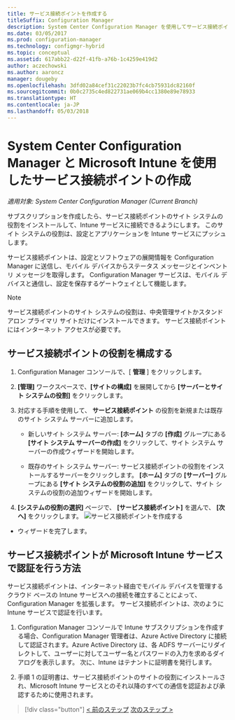 ```yaml
---
title: サービス接続ポイントを作成する
titleSuffix: Configuration Manager
description: System Center Configuration Manager を使用してサービス接続ポイントを作成します。
ms.date: 03/05/2017
ms.prod: configuration-manager
ms.technology: configmgr-hybrid
ms.topic: conceptual
ms.assetid: 617abb22-d22f-41fb-a76b-1c4259e419d2
author: aczechowski
ms.author: aaroncz
manager: dougeby
ms.openlocfilehash: 3dfd02a84cef31c22023b7fc4cb75931dc82160f
ms.sourcegitcommit: 0b0c2735c4ed822731ae069b4cc1380e89e78933
ms.translationtype: HT
ms.contentlocale: ja-JP
ms.lasthandoff: 05/03/2018
---
```

# <a name="create-a-service-connection-point-with-system-center-configuration-manager-and-microsoft-intune"></a>System Center Configuration Manager と Microsoft Intune を使用したサービス接続ポイントの作成

*適用対象: System Center Configuration Manager (Current Branch)*

サブスクリプションを作成したら、サービス接続ポイントのサイト システムの役割をインストールして、Intune サービスに接続できるようにします。 このサイト システムの役割は、設定とアプリケーションを Intune サービスにプッシュします。

 サービス接続ポイントは、設定とソフトウェアの展開情報を Configuration Manager に送信し、モバイル デバイスからステータス メッセージとインベントリ メッセージを取得します。 Configuration Manager サービスは、モバイル デバイスと通信し、設定を保存するゲートウェイとして機能します。

> [!NOTE]
>  サービス接続ポイントのサイト システムの役割は、中央管理サイトかスタンドアロン プライマリ サイトだけにインストールできます。 サービス接続ポイントにはインターネット アクセスが必要です。


## <a name="configure-the-service-connection-point-role"></a>サービス接続ポイントの役割を構成する

1.  Configuration Manager コンソールで、[ **管理** ] をクリックします。

2.  **[管理]** ワークスペースで、**[サイトの構成]** を展開してから **[サーバーとサイト システムの役割]** をクリックします。

3.  対応する手順を使用して、 **サービス接続ポイント** の役割を新規または既存のサイト システム サーバーに追加します。

    -   新しいサイト システム サーバー: **[ホーム]** タブの **[作成]** グループにある **[サイト システム サーバーの作成]** をクリックして、サイト システム サーバーの作成ウィザードを開始します。

    -   既存のサイト システム サーバー: サービス接続ポイントの役割をインストールするサーバーをクリックします。 **[ホーム]** タブの **[サーバー]** グループにある **[サイト システムの役割の追加]** をクリックして、サイト システムの役割の追加ウィザードを開始します。

4.  **[システムの役割の選択]** ページで、 **[サービス接続ポイント]** を選んで、 **[次へ]** をクリックします。
![サービス接続ポイントを作成する](../media/mdm-service-connection-point.png)

* ウィザードを完了します。

## <a name="how-does-the-service-connection-point-authenticate-with-the-microsoft-intune-service"></a>サービス接続ポイントが Microsoft Intune サービスで認証を行う方法
 サービス接続ポイントは、インターネット経由でモバイル デバイスを管理するクラウド ベースの Intune サービスへの接続を確立することによって、Configuration Manager を拡張します。 サービス接続ポイントは、次のように Intune サービスで認証を行います。

1.  Configuration Manager コンソールで Intune サブスクリプションを作成する場合、Configuration Manager 管理者は、Azure Active Directory に接続して認証されます。Azure Active Directory は、各 ADFS サーバーにリダイレクトして、ユーザーに対してユーザー名とパスワードの入力を求めるダイアログを表示します。 次に、Intune はテナントに証明書を発行します。

2.  手順 1 の証明書は、サービス接続ポイントのサイトの役割にインストールされ、Microsoft Intune サービスとのそれ以降のすべての通信を認証および承認するために使用されます。

> [!div class="button"]
[< 前のステップ](terms-and-conditions.md)  [次のステップ >](enable-platform-enrollment.md)

